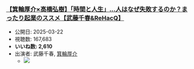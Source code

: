 ### [【箕輪厚介×高橋弘樹】「時間と人生」…人はなぜ失敗するのか？まったり起業のススメ【武藤千春&ReHacQ】](https://www.youtube.com/watch?v=abnGVAuM5e4)
-   公開日: 2025-03-22
-   視聴数: 167,683
-   **いいね数: 2,610**
-   出演者: 武藤千春, [箕輪厚介](/rehacq_fan/people/箕輪厚介 "wikilink")
    - [![](https://img.youtube.com/vi/abnGVAuM5e4/hqdefault.jpg)](https://www.youtube.com/watch?v=abnGVAuM5e4)
